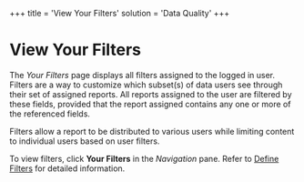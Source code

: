 +++
title = 'View Your Filters'
solution = 'Data Quality'
+++

# View Your Filters

The *Your Filters* page displays all filters assigned to the logged in
user. Filters are a way to customize which subset(s) of data users see
through their set of assigned reports. All reports assigned to the user
are filtered by these fields, provided that the report assigned contains
any one or more of the referenced fields.

Filters allow a report to be distributed to various users while limiting
content to individual users based on user filters.

To view filters, click **Your Filters** in the *Navigation* pane. Refer
to [Define
Filters](Configure_User_Settings_Reports_and_Filters.htm#Define_Filters)
for detailed information.
